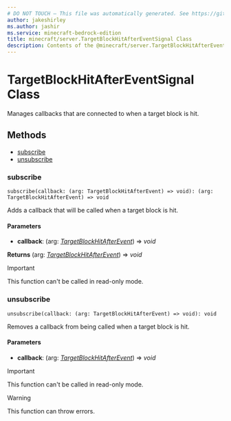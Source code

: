 ```yaml
---
# DO NOT TOUCH — This file was automatically generated. See https://github.com/mojang/minecraftapidocsgenerator to modify descriptions, examples, etc.
author: jakeshirley
ms.author: jashir
ms.service: minecraft-bedrock-edition
title: minecraft/server.TargetBlockHitAfterEventSignal Class
description: Contents of the @minecraft/server.TargetBlockHitAfterEventSignal class.
---
```

# TargetBlockHitAfterEventSignal Class

Manages callbacks that are connected to when a target block is hit.

## Methods
- [subscribe](#subscribe)
- [unsubscribe](#unsubscribe)

### **subscribe**
`
subscribe(callback: (arg: TargetBlockHitAfterEvent) => void): (arg: TargetBlockHitAfterEvent) => void
`

Adds a callback that will be called when a target block is hit.

#### **Parameters**
- **callback**: (arg: [*TargetBlockHitAfterEvent*](TargetBlockHitAfterEvent.md)) => *void*

**Returns** (arg: [*TargetBlockHitAfterEvent*](TargetBlockHitAfterEvent.md)) => *void*

> [!IMPORTANT]
> This function can't be called in read-only mode.

### **unsubscribe**
`
unsubscribe(callback: (arg: TargetBlockHitAfterEvent) => void): void
`

Removes a callback from being called when a target block is hit.

#### **Parameters**
- **callback**: (arg: [*TargetBlockHitAfterEvent*](TargetBlockHitAfterEvent.md)) => *void*

> [!IMPORTANT]
> This function can't be called in read-only mode.

> [!WARNING]
> This function can throw errors.
